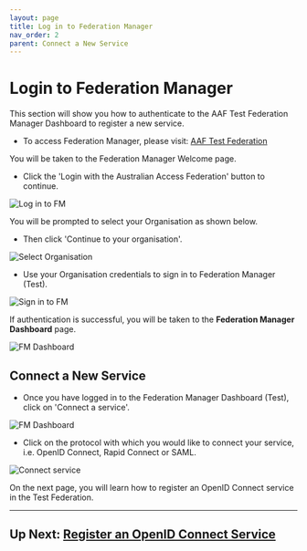 ```yaml
---
layout: page
title: Log in to Federation Manager
nav_order: 2
parent: Connect a New Service
---
```


# Login to Federation Manager

This section will show you how to authenticate to the AAF Test Federation Manager Dashboard to register a new service.

- To access Federation Manager, please visit: [AAF Test Federation](https://manager.test.aaf.edu.au)

You will be taken to the Federation Manager Welcome page.

- Click the 'Login with the Australian Access Federation' button to continue.

![Log in to FM](/assets/images/FM-login.png)


You will be prompted to select your Organisation as shown below.

- Then click 'Continue to your organisation'.

![Select Organisation](/assets/images/sign-in-to-org-FM.png)

- Use your Organisation credentials to sign in to Federation Manager (Test).

![Sign in to FM](/assets/images/sign-in-to-FM.png)

If authentication is successful, you will be taken to the **Federation Manager Dashboard** page.

![FM Dashboard](/assets/images/FM-dashboard.png)

## Connect a New Service

- Once you have logged in to the Federation Manager Dashboard (Test), click on 'Connect a service'.

![FM Dashboard](/assets/images/FM-dashboard.png)

- Click on the protocol with which you would like to connect your service, i.e. OpenID Connect, Rapid Connect or SAML.

![Connect service](/assets/images/connect-service.png)


On the next page, you will learn how to register an OpenID Connect service in the Test Federation.

---

## Up Next: [Register an OpenID Connect Service](oidc_register)